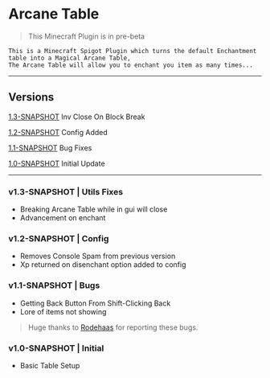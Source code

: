 # Arcane Table

> This Minecraft Plugin is in pre-beta

```
This is a Minecraft Spigot Plugin which turns the default Enchantment table into a Magical Arcane Table,
The Arcane Table will allow you to enchant you item as many times...
```
------------------------------------------
## Versions 


[1.3-SNAPSHOT](#v13-snapshot--close-gui-on-block-break) Inv Close On Block Break

[1.2-SNAPSHOT](#v12-snapshot--config) Config Added

[1.1-SNAPSHOT](#v11-snapshot--bugs) Bug Fixes

[1.0-SNAPSHOT](#v10-snapshot--initial) Initial Update



---

### v1.3-SNAPSHOT | Utils Fixes

- Breaking Arcane Table while in gui will close
- Advancement on enchant

### v1.2-SNAPSHOT | Config

- Removes Console Spam from previous version
- Xp returned on disenchant option added to config

### v1.1-SNAPSHOT | Bugs

- Getting Back Button From Shift-Clicking Back
- Lore of items not showing

> Huge thanks to [Rodehaas](https://www.spigotmc.org/members/rodehaas.1204734/) for reporting these bugs.


### v1.0-SNAPSHOT | Initial

- Basic Table Setup


